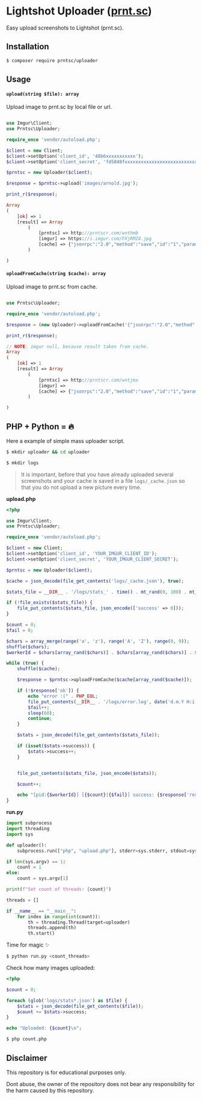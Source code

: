 # Lightshot Uploader ([prnt.sc](https://prnt.sc/))

Easy upload screenshots to Lightshot (prnt.sc).

## Installation

```bash
$ composer require prntsc/uploader
```

## Usage

#### `upload(string $file): array`

Upload image to prnt.sc by local file or url.

```php

use Imgur\Client;
use Prntsc\Uploader;

require_once 'vendor/autoload.php';

$client = new Client;
$client->setOption('client_id', '48b6xxxxxxxxxxx');
$client->setOption('client_secret', 'fd5048fxxxxxxxxxxxxxxxxxxxxxxxxxxxxxxxxx');

$prntsc = new Uploader($client);

$response = $prntsc->upload('images/arnold.jpg');

print_r($response);

Array
(
    [ok] => 1
    [result] => Array
        (
            [prntsc] => http://prntscr.com/wnthmb
            [imgur] => https://i.imgur.com/FXjRMZ4.jpg
            [cache] => {"jsonrpc":"2.0","method":"save","id":"1","params":{"img_url":"https:\/\/i.imgur.com\/FXjRMZ4.jpg","thumb_url":"https:\/\/i.imgur.com\/FXjRMZ4.jpg","delete_hash":"FyUDDstquzhymYK","app_id":"{813F8739-7DC3-7EFFF9F0E13F}","width":500,"height":383,"dpr":"1"}}
        )

)
```

#### `uploadFromCache(string $cache): array`

Upload image to prnt.sc from cache.

```php

use Prntsc\Uploader;

require_once 'vendor/autoload.php';

$response = (new Uploader)->uploadFromCache('{"jsonrpc":"2.0","method":"save","id":"1","params":{"img_url":"https:\/\/i.imgur.com\/FXjRMZ4.jpg","thumb_url":"https:\/\/i.imgur.com\/FXjRMZ4.jpg","delete_hash":"FyUDDstquzhymYK","app_id":"{813F8739-7DC3-7EFFF9F0E13F}","width":500,"height":383,"dpr":"1"}}');

print_r($response);

// NOTE: imgur null, because result taken from cache.
Array
(
    [ok] => 1
    [result] => Array
        (
            [prntsc] => http://prntscr.com/wntjmx
            [imgur] =>
            [cache] => {"jsonrpc":"2.0","method":"save","id":"1","params":{"img_url":"https:\/\/i.imgur.com\/FXjRMZ4.jpg","thumb_url":"https:\/\/i.imgur.com\/FXjRMZ4.jpg","delete_hash":"FyUDDstquzhymYK","app_id":"{813F8739-7DC3-7EFFF9F0E13F}","width":500,"height":383,"dpr":"1"}}
        )

)
```

## PHP + Python = 🔥

Here a example of simple mass uploader script.

```bash
$ mkdir uploader && cd uploader
```

```bash
$ mkdir logs
```

> It is important, before that you have already uploaded several screenshots and your cache is saved in a file `logs/_cache.json` so that you do not upload a new picture every time.

**upload.php**

```php
<?php

use Imgur\Client;
use Prntsc\Uploader;

require_once 'vendor/autoload.php';

$client = new Client;
$client->setOption('client_id', 'YOUR_IMGUR_CLIENT_ID');
$client->setOption('client_secret', 'YOUR_IMGUR_CLIENT_SECRET');

$prntsc = new Uploader($client);

$cache = json_decode(file_get_contents('logs/_cache.json'), true);

$stats_file = __DIR__ . '/logs/stats_' . time() . mt_rand(0, 100) . mt_rand(0, 99999999) . '.json';

if (!file_exists($stats_file)) {
    file_put_contents($stats_file, json_encode(['success' => 0]));
}

$count = 0;
$fail = 0;

$chars = array_merge(range('a', 'z'), range('A', 'Z'), range(0, 9));
shuffle($chars);
$workerId = $chars[array_rand($chars)] . $chars[array_rand($chars)] . $chars[array_rand($chars)] . $chars[array_rand($chars)] . $chars[array_rand($chars)] . $chars[array_rand($chars)];

while (true) {
    shuffle($cache);

    $response = $prntsc->uploadFromCache($cache[array_rand($cache)]);

    if (!$response['ok']) {
        echo "error :(" . PHP_EOL;
        file_put_contents(__DIR__ . '/logs/error.log', date('d.m.Y H:i:s') . ' --> ' . json_encode($response) . "\n", FILE_APPEND);
        $fail++;
        sleep(60);
        continue;
    }

    $stats = json_decode(file_get_contents($stats_file));

    if (isset($stats->success)) {
        $stats->success++;
    }


    file_put_contents($stats_file, json_encode($stats));

    $count++;

    echo "[pid:{$workerId}] [{$count}|{$fail}] success: {$response['result']['prntsc']}" . PHP_EOL;
}
```

**run.py**

```python
import subprocess
import threading
import sys

def uploader():
    subprocess.run(["php", "upload.php"], stderr=sys.stderr, stdout=sys.stdout)

if len(sys.argv) == 1:
    count = 1
else:
    count = sys.argv[1]

print(f"Set count of threads: {count}")

threads = []

if __name__ == "__main__":
    for index in range(int(count)):
        th = threading.Thread(target=uploader)
        threads.append(th)
        th.start()

```

Time for magic ✨
```bash
$ python run.py <count_threads>
```

Check how many images uploaded:
```php
<?php 

$count = 0;

foreach (glob('logs/stats*.json') as $file) {
    $stats = json_decode(file_get_contents($file));
    $count += $stats->success;
}

echo "Uploaded: {$count}\n";
```

```bash
$ php count.php
```

## Disclaimer
This repository is for educational purposes only.

Dont abuse, the owner of the repository does not bear any responsibility for the harm caused by this repository.
